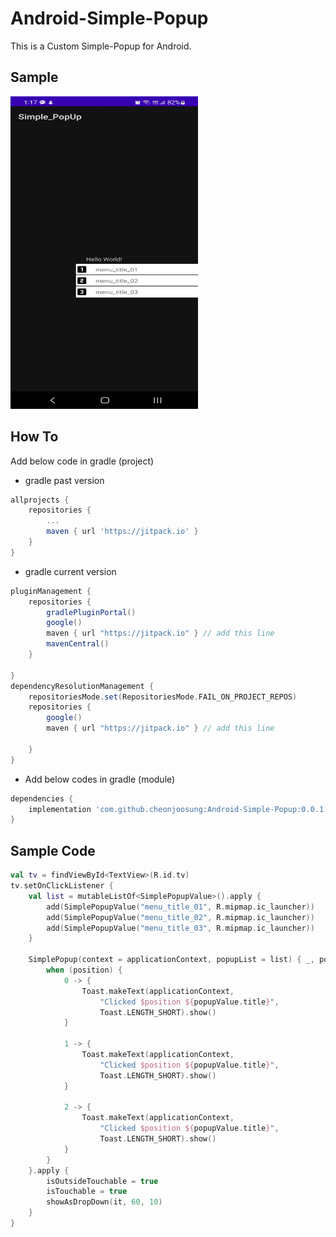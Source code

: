 # Android-Simple-Popup
This is a Custom Simple-Popup for Android.

## Sample
<img src="https://github.com/cheonjoosung/Android-Simple-Popup/blob/master/image/sample.jpeg" alt="sample" height="500" width="300">


## How To
Add below code in gradle (project)

- gradle past version

```gradle
allprojects {
    repositories {
        ...
        maven { url 'https://jitpack.io' }
    }
}
```

- gradle current version

```gradle
pluginManagement {
    repositories {
        gradlePluginPortal()
        google()
        maven { url "https://jitpack.io" } // add this line
        mavenCentral()
    }

}
dependencyResolutionManagement {
    repositoriesMode.set(RepositoriesMode.FAIL_ON_PROJECT_REPOS)
    repositories {
        google()
        maven { url "https://jitpack.io" } // add this line

    }
}
```

- Add below codes in gradle (module)

```gradle
dependencies {
    implementation 'com.github.cheonjoosung:Android-Simple-Popup:0.0.1'
}
```

## Sample Code
```kotlin
val tv = findViewById<TextView>(R.id.tv)
tv.setOnClickListener {
    val list = mutableListOf<SimplePopupValue>().apply {
        add(SimplePopupValue("menu_title_01", R.mipmap.ic_launcher))
        add(SimplePopupValue("menu_title_02", R.mipmap.ic_launcher))
        add(SimplePopupValue("menu_title_03", R.mipmap.ic_launcher))
    }

    SimplePopup(context = applicationContext, popupList = list) { _, popupValue, position ->
        when (position) {
            0 -> {
                Toast.makeText(applicationContext,
                    "Clicked $position ${popupValue.title}",
                    Toast.LENGTH_SHORT).show()
            }

            1 -> {
                Toast.makeText(applicationContext,
                    "Clicked $position ${popupValue.title}",
                    Toast.LENGTH_SHORT).show()
            }

            2 -> {
                Toast.makeText(applicationContext,
                    "Clicked $position ${popupValue.title}",
                    Toast.LENGTH_SHORT).show()
            }
        }
    }.apply {
        isOutsideTouchable = true
        isTouchable = true
        showAsDropDown(it, 60, 10)
    }
}
```
